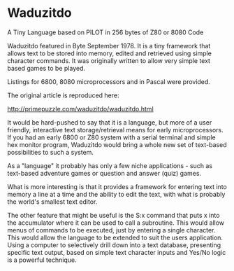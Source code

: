 # Waduzitdo
A Tiny Language based on PILOT in 256 bytes of Z80 or 8080 Code

Waduzitdo featured in Byte September 1978. It is a tiny framework that allows text to be stored into memory, edited and retrieved using simple character commands. It was originally written to allow very simple text based games to be played.

Listings for 6800, 8080 microprocessors and in Pascal were provided.

The original article is reproduced here:

http://primepuzzle.com/waduzitdo/waduzitdo.html


It would be hard-pushed to say that it is a language, but more of a user friendly, interactive text storage/retrieval means for early microprocessors. If you had an early 6800 or Z80 system with a serial terminal and simple hex monitor program, Waduzitdo would bring a whole new set of text-based possibilities to such a system.


As a "language" it probably has only a few niche applications - such as text-based adventure games or question and answer (quiz) games.


What is more interesting is that it provides a framework for entering text into memory a line at a time and the ability to edit the text, with what is probably the world's smallest text editor.



The other feature that might be useful is the S:x command that puts x into the accumulator where it can be used to call a subroutine. This would allow menus of commands to be executed, just by entering a single character. This would allow the language to be extended to suit the users application.
Using a computer to selectively drill down into a text database, presenting specific text output, based on simple text character inputs and Yes/No logic is a powerful technique.
